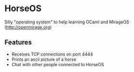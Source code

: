 HorseOS
=======

Silly "operating system" to help learning OCaml and MirageOS (http://openmirage.org)

Features
--------
* Receives TCP connections on port 4444
* Prints an ascii picture of a horse
* Chat with other people connected to HorseOS

